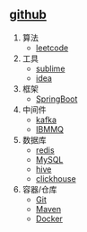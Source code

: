 ## [github](https://github.com/H-f-society/documents)
1. 算法
	- [leetcode](./algorithm/leetcode.md)
2. 工具
	- [sublime](./tools/Sublime.md)
	- [idea](./tools/idea.md)
3. 框架
	- [SpringBoot](./frame/SpringBoot.md)
4. 中间件
	- [kafka](./middleware/kafka.md)
	- [IBMMQ](./middleware/IBMMQ.md)
5. 数据库
	- [redis](./database/redis.md)
	- [MySQL](./database/MySQL.md)
	- [hive](./database/hive.md)
	- [clickhouse](./database/clickhouse.md)
6. 容器/仓库
	- [Git](./container/Git.md)
	- [Maven](./container/Maven.md)
	- [Docker](./container/Docker.md)
